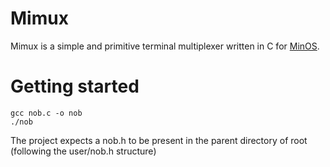 # Mimux

Mimux is a simple and primitive terminal multiplexer written in C for [MinOS](https://github.com/Dcraftbg/MinOS).

# Getting started
```
gcc nob.c -o nob
./nob
```
The project expects a nob.h to be present in the parent directory of root (following the user/nob.h structure)
